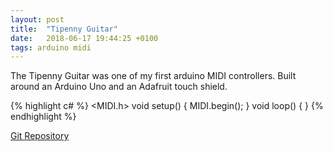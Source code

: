```yaml
---
layout: post
title:  "Tipenny Guitar"
date:   2018-06-17 19:44:25 +0100
tags: arduino midi
---
```

The Tipenny Guitar was one of my first arduino MIDI controllers.
Built around an Arduino Uno and an Adafruit touch shield.

{% highlight c# %}
<MIDI.h>
void setup() {
MIDI.begin();
}
void loop() {
}
{% endhighlight %}

[Git Repository][git-rep]

[git-rep]: https://github.com/aburnsni/tippeny_guitar
